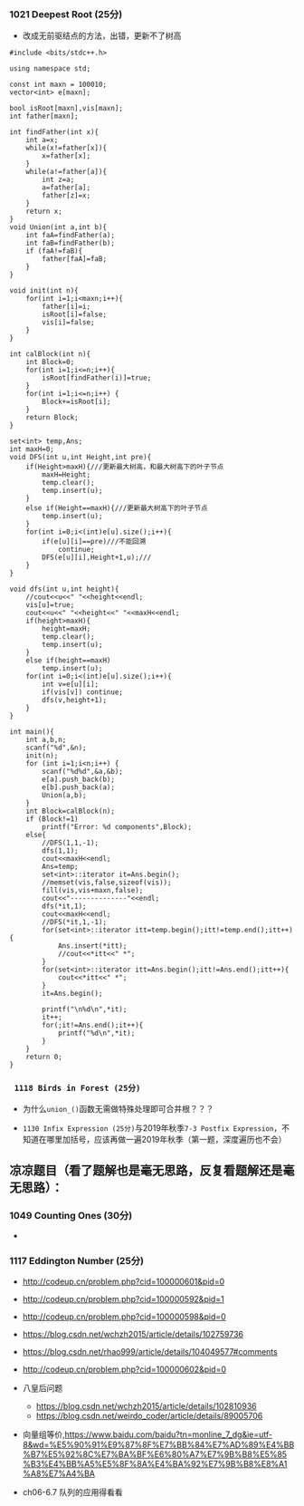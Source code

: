 ### 1021 Deepest Root (25分)

* 改成无前驱结点的方法，出错，更新不了树高

```
#include <bits/stdc++.h>

using namespace std;

const int maxn = 100010;
vector<int> e[maxn];

bool isRoot[maxn],vis[maxn];
int father[maxn];

int findFather(int x){
	int a=x;
	while(x!=father[x]){
		x=father[x];
	}
	while(a!=father[a]){
		int z=a;
		a=father[a];
		father[z]=x;
	}
	return x;
}
void Union(int a,int b){
	int faA=findFather(a);
	int faB=findFather(b);
	if (faA!=faB){
		father[faA]=faB;
	}
}

void init(int n){
	for(int i=1;i<maxn;i++){
		father[i]=i;
        isRoot[i]=false;
        vis[i]=false;
	}
}

int calBlock(int n){
	int Block=0;
	for(int i=1;i<=n;i++){
		isRoot[findFather(i)]=true;
	}
	for(int i=1;i<=n;i++) {
		Block+=isRoot[i];
	}
	return Block;
}

set<int> temp,Ans;
int maxH=0;
void DFS(int u,int Height,int pre){
    if(Height>maxH){///更新最大树高，和最大树高下的叶子节点
        maxH=Height;
        temp.clear();
        temp.insert(u);
    }
    else if(Height==maxH){///更新最大树高下的叶子节点
        temp.insert(u);
    }
    for(int i=0;i<(int)e[u].size();i++){
        if(e[u][i]==pre)///不能回溯
            continue;
        DFS(e[u][i],Height+1,u);///
    }
}

void dfs(int u,int height){
    //cout<<u<<" "<<height<<endl;
    vis[u]=true;
    cout<<u<<" "<<height<<" "<<maxH<<endl;
    if(height>maxH){
        height=maxH;
        temp.clear();
        temp.insert(u);
    }
    else if(height==maxH)
        temp.insert(u);
    for(int i=0;i<(int)e[u].size();i++){
        int v=e[u][i];
        if(vis[v]) continue;
        dfs(v,height+1);
    }
}

int main(){
	int a,b,n;
	scanf("%d",&n);
	init(n);
	for (int i=1;i<n;i++) {
		scanf("%d%d",&a,&b);
		e[a].push_back(b);
		e[b].push_back(a);
		Union(a,b);
	}
	int Block=calBlock(n);
	if (Block!=1)
		printf("Error: %d components",Block);
	else{
        //DFS(1,1,-1);
        dfs(1,1);
        cout<<maxH<<endl;
        Ans=temp;
        set<int>::iterator it=Ans.begin();
        //memset(vis,false,sizeof(vis));
        fill(vis,vis+maxn,false);
        cout<<"--------------"<<endl;
        dfs(*it,1);
        cout<<maxH<<endl;
        //DFS(*it,1,-1);
        for(set<int>::iterator itt=temp.begin();itt!=temp.end();itt++){
            Ans.insert(*itt);
            //cout<<*itt<<" *";
        }
        for(set<int>::iterator itt=Ans.begin();itt!=Ans.end();itt++){
            cout<<*itt<<" *";
        }
        it=Ans.begin();

        printf("\n%d\n",*it);
        it++;
        for(;it!=Ans.end();it++){
            printf("%d\n",*it);
        }
	}
	return 0;
}

```



### ``` 1118 Birds in Forest (25分)```
* 为什么```union_()```函数无需做特殊处理即可合并根？？？



* ```1130 Infix Expression (25分)```与2019年秋季```7-3 Postfix Expression```，不知道在哪里加括号，应该再做一遍2019年秋季（第一题，深度遍历也不会）

## 凉凉题目（看了题解也是毫无思路，反复看题解还是毫无思路）：
### 1049 Counting Ones (30分)
* 

### 1117 Eddington Number (25分)

* http://codeup.cn/problem.php?cid=100000601&pid=0
* http://codeup.cn/problem.php?cid=100000592&pid=1
* http://codeup.cn/problem.php?cid=100000598&pid=0
* https://blog.csdn.net/wchzh2015/article/details/102759736
* https://blog.csdn.net/rhao999/article/details/104049577#comments
* http://codeup.cn/problem.php?cid=100000602&pid=0
* 八皇后问题
  * https://blog.csdn.net/wchzh2015/article/details/102810936
  * https://blog.csdn.net/weirdo_coder/article/details/89005706
* 向量组等价,https://www.baidu.com/baidu?tn=monline_7_dg&ie=utf-8&wd=%E5%90%91%E9%87%8F%E7%BB%84%E7%AD%89%E4%BB%B7%E5%92%8C%E7%BA%BF%E6%80%A7%E7%9B%B8%E5%85%B3%E4%BB%A5%E5%8F%8A%E4%BA%92%E7%9B%B8%E8%A1%A8%E7%A4%BA  

* ch06-6.7 队列的应用得看看






